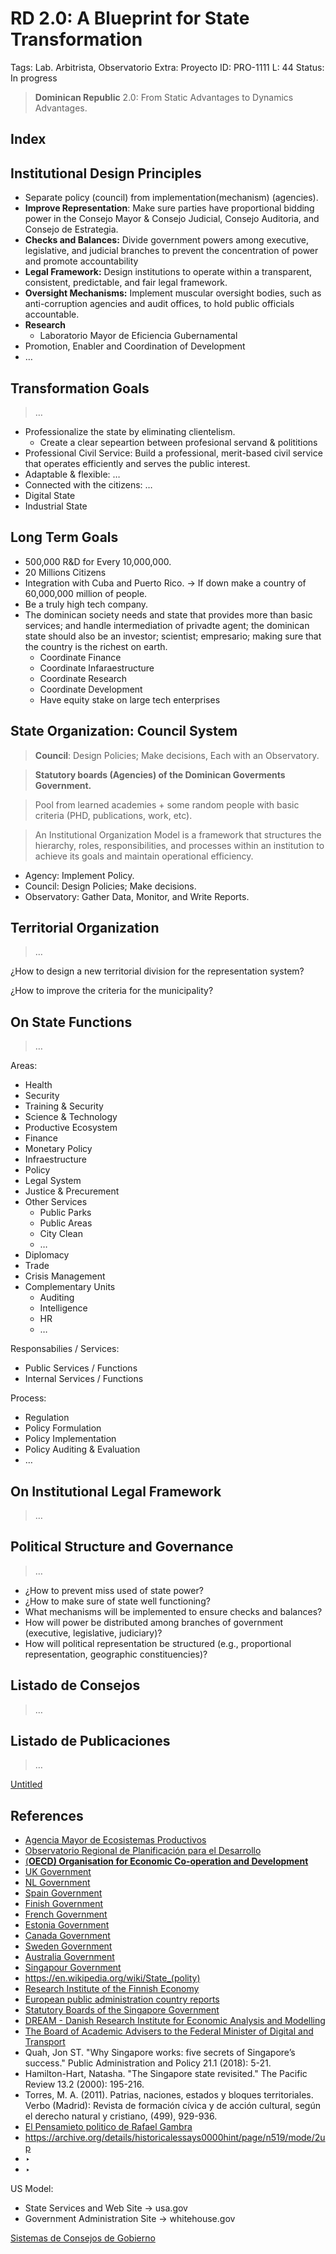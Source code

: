 # RD 2.0: A Blueprint for State Transformation

Tags: Lab. Arbitrista, Observatorio
Extra: Proyecto
ID: PRO-1111
L: 44
Status: In progress

> **Dominican Republic** 2.0: From Static Advantages to Dynamics Advantages.
>

## Index

## Institutional Design Principles

- Separate policy (council) from implementation(mechanism) (agencies).
- **Improve Representation**: Make sure parties have proportional bidding power in the Consejo Mayor & Consejo Judicial, Consejo Auditoria, and Consejo de Estrategia.
- **Checks and Balances:** Divide government powers among executive, legislative, and judicial branches to prevent the concentration of power and promote accountability
- **Legal Framework:** Design institutions to operate within a transparent, consistent, predictable, and fair legal framework.
- **Oversight Mechanisms:** Implement muscular oversight bodies, such as anti-corruption agencies and audit offices, to hold public officials accountable.
- **Research**
    - Laboratorio Mayor de Eficiencia Gubernamental
- Promotion, Enabler and  Coordination of Development
- …

## Transformation Goals

> …
>
- Professionalize the state by eliminating clientelism.
    - Create a clear sepeartion between profesional servand & polititions
- Professional Civil Service: Build a professional, merit-based civil service that operates efficiently and serves the public interest.
- Adaptable & flexible: …
- Connected with the citizens: …
- Digital State
- Industrial State

## Long Term Goals

- 500,000 R&D for Every 10,000,000.
- 20 Millions Citizens
- Integration with Cuba and Puerto Rico. → If down make a country of 60,000,000 million of people.
- Be a truly high tech company.
- The dominican society needs and state that provides more than basic services; and handle intermediation of privadte agent; the dominican state should also be an investor; scientist;  empresario; making sure that the country is the richest on earth.
    - Coordinate Finance
    - Coordinate Infaraestructure
    - Coordinate Research
    - Coordinate Development
    - Have equity stake on large tech enterprises

## State Organization: Council System

> **Council**: Design Policies; Make decisions, Each with an Observatory.
> 

> **Statutory boards (Agencies) of the Dominican Goverments Government.**
> 

> Pool from learned academies + some random people with basic criteria (PHD, publications, work, etc).
> 

> An Institutional Organization Model is a framework that structures the hierarchy, roles, responsibilities, and processes within an institution to achieve its goals and maintain operational efficiency.
> 
- Agency: Implement Policy.
- Council: Design Policies; Make decisions.
- Observatory: Gather Data, Monitor, and Write Reports.

## Territorial Organization

> …
> 

¿How to design a new territorial division for the representation system?

¿How to improve the criteria for the municipality?

## On State Functions

> …
> 

Areas:

- Health
- Security
- Training & Security
- Science & Technology
- Productive Ecosystem
- Finance
- Monetary Policy
- Infraestructure
- Policy
- Legal System
- Justice & Precurement
- Other Services
    - Public Parks
    - Public Areas
    - City Clean
    - …
- Diplomacy
- Trade
- Crisis Management
- Complementary Units
    - Auditing
    - Intelligence
    - HR
    - …

Responsabilies / Services:

- Public Services / Functions
- Internal Services / Functions

Process:

- Regulation
- Policy Formulation
- Policy Implementation
- Policy Auditing & Evaluation
- …

## On Institutional Legal Framework

> …
> 

## Political Structure and Governance

> …
> 
- ¿How to prevent miss used of state power?
- ¿How to make sure of state well functioning?
- What mechanisms will be implemented to ensure checks and balances?
- How will power be distributed among branches of government (executive, legislative, judiciary)?
- How will political representation be structured (e.g., proportional representation, geographic constituencies)?

## Listado de Consejos

> …
> 

## Listado de Publicaciones

> …
> 

[Untitled](RD%202%200%20A%20Blueprint%20for%20State%20Transformation%20559c9d9bbb49420987e10e212febb61e/Untitled%20146956e8f40e8043920bc68a60bf172a.csv)

## References

- [Agencia Mayor de Ecosistemas Productivos](RD%202%200%20A%20Blueprint%20for%20State%20Transformation%20559c9d9bbb49420987e10e212febb61e/Sistemas%20de%20Consejos%20de%20Gobierno%2041bf90a0dd024443ac93beed513932e2/Agencia%20Mayor%20de%20Ecosistemas%20Productivos%20131956e8f40e80d4be4df6dcc55f2762.md)
- [Observatorio Regional de Planificación para el Desarrollo](Observatorio%20Regional%20de%20Planificacio%CC%81n%20para%20el%20De%20146956e8f40e80aabca2cdc4f373c99a.md)
- [(**OECD) Organisation for Economic Co-operation and Development**]((OECD)%20Organisation%20for%20Economic%20Co-operation%20and%20%20133956e8f40e81f69a9ff11133c17db4.md)
- [UK Government](https://www.gov.uk/)
- [NL Government](https://www.government.nl/)
- [Spain Government](https://www.lamoncloa.gob.es/)
- [Finish Government](https://valtioneuvosto.fi/etusivu)
- [French Government](http://gouvernement.fr/)
- [Estonia Government](https://www.valitsus.ee/en)
- [Canada Government](https://www.pm.gc.ca/en)
- [Sweden Government](https://www.government.se/)
- [Australia Government](https://www.pm.gov.au/)
- [Singapour Government](https://www.gov.sg/)
- https://en.wikipedia.org/wiki/State_(polity)
- [Research Institute of the Finnish Economy](https://www.etla.fi/en/)
- [European public administration country reports](https://reform-support.ec.europa.eu/public-administration-and-governance-coordination/european-public-administration-country-reports_en)
- [Statutory Boards of the Singapore Government](https://en.wikipedia.org/wiki/Statutory_boards_of_the_Singapore_Government)
- [DREAM - Danish Research Institute for Economic Analysis and Modelling](https://dreamgroup.dk/)
- [The Board of Academic Advisers to the Federal Minister of Digital and Transport](https://bmdv.bund.de/EN/The-Ministry/Board-Of-Academic-Advisers/board-of-academic-advisers.html)
- Quah, Jon ST. "Why Singapore works: five secrets of Singapore’s success." Public Administration and Policy 21.1 (2018): 5-21.
- Hamilton-Hart, Natasha. "The Singapore state revisited." The Pacific Review 13.2 (2000): 195-216.
- Torres, M. A. (2011). Patrias, naciones, estados y bloques territoriales. Verbo (Madrid): Revista de formación cívica y de acción cultural, según el derecho natural y cristiano, (499), 929-936.
- [El Pensamieto politico de Rafael Gambra](https://www.larramendi.es/es/catalogo_imagenes/grupo.do?path=1027991)
- https://archive.org/details/historicalessays0000hint/page/n519/mode/2up
- ‣
- ‣

US Model:

- State Services and Web Site         → usa.gov
- Government Administration Site    → whitehouse.gov

[Sistemas de Consejos de Gobierno](RD%202%200%20A%20Blueprint%20for%20State%20Transformation%20559c9d9bbb49420987e10e212febb61e/Sistemas%20de%20Consejos%20de%20Gobierno%2041bf90a0dd024443ac93beed513932e2.csv)